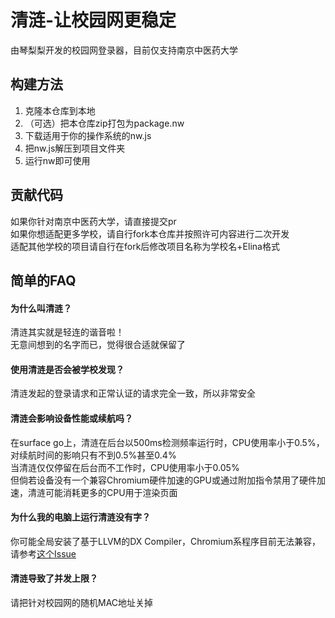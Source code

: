 # 清涟-让校园网更稳定  
由琴梨梨开发的校园网登录器，目前仅支持南京中医药大学  

## 构建方法  
1. 克隆本仓库到本地  
2. （可选）把本仓库zip打包为package.nw  
3. 下载适用于你的操作系统的nw.js  
4. 把nw.js解压到项目文件夹  
5. 运行nw即可使用  

## 贡献代码  
如果你针对南京中医药大学，请直接提交pr  
如果你想适配更多学校，请自行fork本仓库并按照许可内容进行二次开发  
适配其他学校的项目请自行在fork后修改项目名称为学校名+Elina格式  

## 简单的FAQ

#### 为什么叫清涟？  
清涟其实就是轻连的谐音啦！  
无意间想到的名字而已，觉得很合适就保留了  

#### 使用清涟是否会被学校发现？  
清涟发起的登录请求和正常认证的请求完全一致，所以非常安全  

#### 清涟会影响设备性能或续航吗？  
在surface go上，清涟在后台以500ms检测频率运行时，CPU使用率小于0.5%，对续航时间的影响只有不到0.5%甚至0.4%  
当清涟仅仅停留在后台而不工作时，CPU使用率小于0.05%  
但倘若设备没有一个兼容Chromium硬件加速的GPU或通过附加指令禁用了硬件加速，清涟可能消耗更多的CPU用于渲染页面  

#### 为什么我的电脑上运行清涟没有字？  
你可能全局安装了基于LLVM的DX Compiler，Chromium系程序目前无法兼容，请参考[这个Issue](https://github.com/microsoft/DirectXShaderCompiler/issues/3527)  

#### 清涟导致了并发上限？  
请把针对校园网的随机MAC地址关掉  

